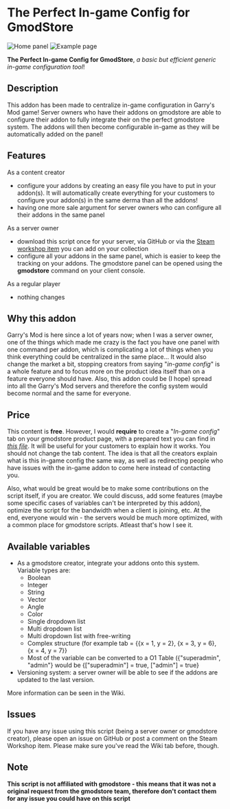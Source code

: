 # The Perfect In-game Config for GmodStore

![Home panel](https://diablosdev.com/gmod/gmodstore/addon/medias/home.png)
![Example page](https://diablosdev.com/gmod/gmodstore/addon/medias/addon_example.png)

**The Perfect In-game Config for GmodStore**, _a basic but efficient generic in-game configuration tool_!

## Description

This addon has been made to centralize in-game configuration in Garry's Mod game!
Server owners who have their addons on gmodstore are able to configure their addon to fully integrate their on the perfect gmodstore system. The addons will then become configurable in-game as they will be automatically added on the panel!

## Features

As a content creator
  - configure your addons by creating an easy file you have to put in your addon(s). It will automatically create everything for your customers to configure your addon(s) in the same derma than all the addons!
  - having one more sale argument for server owners who can configure all their addons in the same panel

As a server owner
  - download this script once for your server, via GitHub or via the [Steam workshop item](https://steamcommunity.com/sharedfiles/filedetails/?id=2795742935) you can add on your collection
  - configure all your addons in the same panel, which is easier to keep the tracking on your addons. The gmodstore panel can be opened using the **gmodstore** command on your client console.

As a regular player
  - nothing changes


## Why this addon

Garry's Mod is here since a lot of years now; when I was a server owner, one of the things which made me crazy is the fact you have one panel with one command per addon, which is complicating a lot of things when you think everything could be centralized in the same place...
It would also change the market a bit, stopping creators from saying "_in-game config_" is a whole feature and to focus more on the product idea itself than on a feature everyone should have.
Also, this addon could be (I hope) spread into all the Garry's Mod servers and therefore the config system would become normal and the same for everyone.

## Price

This content is **free**. However, I would **require** to create a "_In-game config_" tab on your gmodstore product page, with a prepared text you can find in [_this file_](gmodstore_tab.md). It will be useful for your customers to explain how it works. You should not change the tab content. The idea is that all the creators explain what is this in-game config the same way, as well as redirecting people who have issues with the in-game addon to come here instead of contacting you.

Also, what would be great would be to make some contributions on the script itself, if you are creator. We could discuss, add some features (maybe some specific cases of variables can't be interpreted by this addon), optimize the script for the bandwidth when a client is joining, etc. 
At the end, everyone would win - the servers would be much more optimized, with a common place for gmodstore scripts. Atleast that's how I see it.

## Available variables

- As a gmodstore creator, integrate your addons onto this system. Variable types are:
  - Boolean
  - Integer
  - String
  - Vector
  - Angle
  - Color
  - Single dropdown list
  - Multi dropdown list
  - Multi dropdown list with free-writing
  - Complex structure (for example tab = {{x = 1, y = 2}, {x = 3, y = 6}, {x = 4, y = 7}}
  - Most of the variable can be converted to a O1 Table ({"superadmin", "admin"} would be {["superadmin"] = true, ["admin"] = true}
- Versioning system: a server owner will be able to see if the addons are updated to the last version.

More information can be seen in the Wiki.

## Issues

If you have any issue using this script (being a server owner or gmodstore creator), please open an issue on GitHub or post a comment on the Steam Workshop item. 
Please make sure you've read the Wiki tab before, though.

## Note

**This script is not affiliated with gmodstore - this means that it was not a original request from the gmodstore team, therefore don't contact them for any issue you could have on this script**
